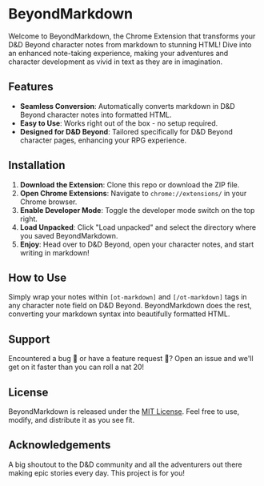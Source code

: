 # BeyondMarkdown

Welcome to BeyondMarkdown, the Chrome Extension that transforms your D&D Beyond character notes from markdown to stunning HTML! Dive into an enhanced note-taking experience, making your adventures and character development as vivid in text as they are in imagination.

## Features

- **Seamless Conversion**: Automatically converts markdown in D&D Beyond character notes into formatted HTML.
- **Easy to Use**: Works right out of the box - no setup required.
- **Designed for D&D Beyond**: Tailored specifically for D&D Beyond character pages, enhancing your RPG experience.

## Installation

1. **Download the Extension**: Clone this repo or download the ZIP file.
2. **Open Chrome Extensions**: Navigate to `chrome://extensions/` in your Chrome browser.
3. **Enable Developer Mode**: Toggle the developer mode switch on the top right.
4. **Load Unpacked**: Click "Load unpacked" and select the directory where you saved BeyondMarkdown.
5. **Enjoy**: Head over to D&D Beyond, open your character notes, and start writing in markdown!

## How to Use

Simply wrap your notes within `[ot-markdown]` and `[/ot-markdown]` tags in any character note field on D&D Beyond. BeyondMarkdown does the rest, converting your markdown syntax into beautifully formatted HTML.

## Support

Encountered a bug 🐛 or have a feature request 🌟? Open an issue and we'll get on it faster than you can roll a nat 20!

## License

BeyondMarkdown is released under the [MIT License](LICENSE). Feel free to use, modify, and distribute it as you see fit.

## Acknowledgements

A big shoutout to the D&D community and all the adventurers out there making epic stories every day. This project is for you!
